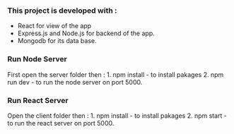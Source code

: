 ### This project is developed with :
* React for view of the app
* Express.js and Node.js for backend of the app.
* Mongodb for its data base.

###  Run Node Server
First open the server folder then :
    1. npm install  - to install pakages
    2. npm run dev  - to run the node server on port 5000.

###  Run React Server
Open the client folder then :
    1. npm install  - to install pakages
    2. npm start  - to run the react server on port 5000.
